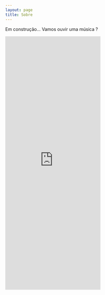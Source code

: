 ```yaml
---
layout: page
title: Sobre
---
```


Em construção...
Vamos ouvir uma música ?

<iframe src="https://open.spotify.com/embed/playlist/3Yf6CyBePTDjko1XW8eogM" width="300" height="800" frameborder="0" allowtransparency="true" allow="encrypted-media"></iframe>

